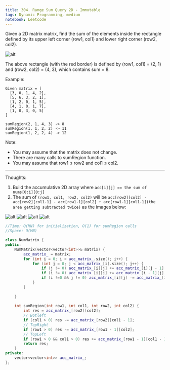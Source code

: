 ```yaml
---
title: 304. Range Sum Query 2D - Immutable
tags: Dynamic Programming, medium
notebook: Leetcode
---
```


Given a 2D matrix matrix, find the sum of the elements inside the rectangle defined by its upper left corner (row1, col1) and lower right corner (row2, col2).

![alt](https://leetcode.com/static/images/courses/range_sum_query_2d.png)

The above rectangle (with the red border) is defined by (row1, col1) = (2, 1) and (row2, col2) = (4, 3), which contains sum = 8.

Example:
```
Given matrix = [
  [3, 0, 1, 4, 2],
  [5, 6, 3, 2, 1],
  [1, 2, 0, 1, 5],
  [4, 1, 0, 1, 7],
  [1, 0, 3, 0, 5]
]

sumRegion(2, 1, 4, 3) -> 8
sumRegion(1, 1, 2, 2) -> 11
sumRegion(1, 2, 2, 4) -> 12
```
Note:
- You may assume that the matrix does not change.
- There are many calls to sumRegion function.
- You may assume that row1 ≤ row2 and col1 ≤ col2.
----------
Thoughts:
1. Build the accumulative 2D array where `acc[i][j] == the sum of nums[0:i][0:j]`
2. The sum of `(row1, col1, row2, col2)` will be `acc[row2][col2] - acc[row2][col1-1] - acc[row1-1][col2] + acc[row1-1][col1-1](the area getting subtracted twice)` as the images below:

![alt](https://leetcode.com/static/images/courses/sum_od.png)
![alt](https://leetcode.com/static/images/courses/sum_ob.png)
![alt](https://leetcode.com/static/images/courses/sum_oc.png)
![alt](https://leetcode.com/static/images/courses/sum_oa.png)

```c++
//Time: O(MN) for initialization, O(1) for sumRegion calls
//Space: O(MN)

class NumMatrix {
public:
    NumMatrix(vector<vector<int>>& matrix) {
        acc_matrix_ = matrix;
        for (int i = 0; i < acc_matrix_.size(); i++) {
            for (int j = 0; j < acc_matrix_[i].size(); j++) {
                if (j != 0) acc_matrix_[i][j] += acc_matrix_[i][j - 1];
                if (i != 0) acc_matrix_[i][j] += acc_matrix_[i - 1][j];
                if (i !=0 && j != 0) acc_matrix_[i][j] -= acc_matrix_[i - 1][j - 1];
            }
        }
        
    }
    
    int sumRegion(int row1, int col1, int row2, int col2) {
        int res = acc_matrix_[row2][col2];
        // Botleft
        if (col1 > 0) res -= acc_matrix_[row2][col1 - 1];
        // TopRight
        if (row1 > 0) res -= acc_matrix_[row1 - 1][col2];
        // TopLeft
        if (row1 > 0 && col1 > 0) res += acc_matrix_[row1 - 1][col1 - 1];
        return res;
    }
private:
    vector<vector<int>> acc_matrix_;
};
```